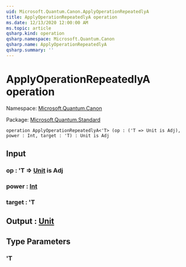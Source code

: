 ```yaml
---
uid: Microsoft.Quantum.Canon.ApplyOperationRepeatedlyA
title: ApplyOperationRepeatedlyA operation
ms.date: 12/13/2020 12:00:00 AM
ms.topic: article
qsharp.kind: operation
qsharp.namespace: Microsoft.Quantum.Canon
qsharp.name: ApplyOperationRepeatedlyA
qsharp.summary: ''
---
```


# ApplyOperationRepeatedlyA operation

Namespace: [Microsoft.Quantum.Canon](xref:Microsoft.Quantum.Canon)

Package: [Microsoft.Quantum.Standard](https://nuget.org/packages/Microsoft.Quantum.Standard)




```qsharp
operation ApplyOperationRepeatedlyA<'T> (op : ('T => Unit is Adj), power : Int, target : 'T) : Unit is Adj
```


## Input

### op : 'T => [Unit](xref:microsoft.quantum.lang-ref.unit)  is Adj




### power : [Int](xref:microsoft.quantum.lang-ref.int)




### target : 'T





## Output : [Unit](xref:microsoft.quantum.lang-ref.unit)



## Type Parameters

### 'T

